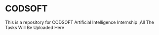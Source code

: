 # CODSOFT
This is a repository for CODSOFT Artificial Intelligence Internship ,All The Tasks Will Be Uploaded Here
